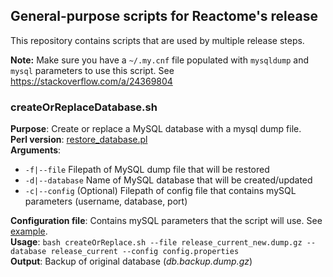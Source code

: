 <h2> General-purpose scripts for Reactome's release </h2>

This repository contains scripts that are used by multiple release steps.

<b>Note:</b> Make sure you have a `~/.my.cnf` file populated with `mysqldump` and `mysql` parameters to use this script. See https://stackoverflow.com/a/24369804


<h3>createOrReplaceDatabase.sh</h3>

<b>Purpose</b>: Create or replace a MySQL database with a mysql dump file.
<br>
<b>Perl version</b>: <a href="https://github.com/reactome/Release/blob/master/scripts/restore_database.pl">restore_database.pl</a>
<br>
<b>Arguments</b>:
- `-f|--file`  Filepath of MySQL dump file that will be restored
- `-d|--database`  Name of MySQL database that will be created/updated
- `-c|--config`  (Optional) Filepath of config file that contains mySQL parameters (username, database, port)
    
<b>Configuration file</b>: Contains mySQL parameters that the script will use. See <a href="https://github.com/reactome/data-release-pipeline/blob/feature/update-release-current/scripts/config.properties.sample">example</a>. 
<br>
<b>Usage</b>: `bash createOrReplace.sh --file release_current_new.dump.gz --database release_current --config config.properties`
<br>
<b>Output</b>: Backup of original database (<i>db.backup.dump.gz</i>)
